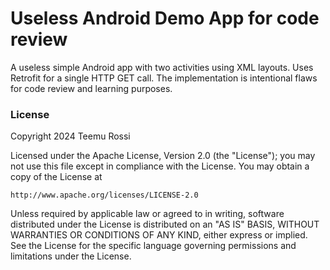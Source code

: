 # Useless Android Demo App for code review

A useless simple Android app with two activities using XML layouts. Uses Retrofit for a single HTTP GET call. The implementation is intentional flaws for code review and learning purposes.

### License
Copyright 2024 Teemu Rossi

Licensed under the Apache License, Version 2.0 (the "License");
you may not use this file except in compliance with the License.
You may obtain a copy of the License at

    http://www.apache.org/licenses/LICENSE-2.0

Unless required by applicable law or agreed to in writing, software
distributed under the License is distributed on an "AS IS" BASIS,
WITHOUT WARRANTIES OR CONDITIONS OF ANY KIND, either express or implied.
See the License for the specific language governing permissions and
limitations under the License.
